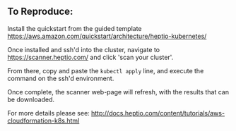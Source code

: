 ## To Reproduce: 

Install the quickstart from the guided template https://aws.amazon.com/quickstart/architecture/heptio-kubernetes/ 

Once installed and ssh'd into the cluster, navigate to https://scanner.heptio.com/ and click 'scan your cluster'.

From there, copy and paste the ```kubectl apply``` line, and execute the command on the ssh'd environment.

Once complete, the scanner web-page will refresh, with the results that can be downloaded. 

For more details please see: http://docs.heptio.com/content/tutorials/aws-cloudformation-k8s.html


